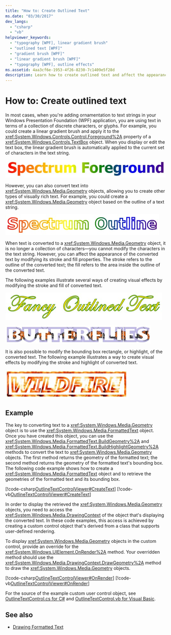 ```yaml
---
title: "How to: Create Outlined Text"
ms.date: "03/30/2017"
dev_langs: 
  - "csharp"
  - "vb"
helpviewer_keywords: 
  - "typography [WPF], linear gradient brush"
  - "outlined text [WPF]"
  - "gradient brush [WPF]"
  - "linear gradient brush [WPF]"
  - "typography [WPF], outline effects"
ms.assetid: 4aa3cf6e-1953-4f26-8230-7c1409e5f28d
description: Learn how to create outlined text and affect the appearance of the converted text by modifying its stroke and fill properties.
---
```

# How to: Create outlined text

In most cases, when you're adding ornamentation to text strings in your Windows Presentation Foundation (WPF) application, you are using text in terms of a collection of discrete characters, or glyphs. For example, you could create a linear gradient brush and apply it to the <xref:System.Windows.Controls.Control.Foreground%2A> property of a <xref:System.Windows.Controls.TextBox> object. When you display or edit the text box, the linear gradient brush is automatically applied to the current set of characters in the text string.  
  
 ![Text displayed with a linear gradient brush](./media/how-to-create-outlined-text/text-linear-gradient.jpg)
  
 However, you can also convert text into <xref:System.Windows.Media.Geometry> objects, allowing you to create other types of visually rich text. For example, you could create a <xref:System.Windows.Media.Geometry> object based on the outline of a text string.  
  
 ![Text outline using a linear gradient brush](./media/how-to-create-outlined-text/text-outline-linear-gradient.jpg)  
  
 When text is converted to a <xref:System.Windows.Media.Geometry> object, it is no longer a collection of characters—you cannot modify the characters in the text string. However, you can affect the appearance of the converted text by modifying its stroke and fill properties. The stroke refers to the outline of the converted text; the fill refers to the area inside the outline of the converted text.  
  
 The following examples illustrate several ways of creating visual effects by modifying the stroke and fill of converted text.  
  
 ![Text with different colors for fill and stroke](./media/how-to-create-outlined-text/fill-stroke-text-effect.jpg)  
  
 ![Text with image brush applied to stroke](./media/how-to-create-outlined-text/image-brush-application.jpg)
  
 It is also possible to modify the bounding box rectangle, or highlight, of the converted text. The following example illustrates a way to create visual effects by modifying the stroke and highlight of converted text.  
  
 ![Text with image brush applied to stroke and highlight](./media/how-to-create-outlined-text/image-brush-text-application.jpg)

## Example  

 The key to converting text to a <xref:System.Windows.Media.Geometry> object is to use the <xref:System.Windows.Media.FormattedText> object. Once you have created this object, you can use the <xref:System.Windows.Media.FormattedText.BuildGeometry%2A> and <xref:System.Windows.Media.FormattedText.BuildHighlightGeometry%2A> methods to convert the text to <xref:System.Windows.Media.Geometry> objects. The first method returns the geometry of the formatted text; the second method returns the geometry of the formatted text's bounding box. The following code example shows how to create a <xref:System.Windows.Media.FormattedText> object and to retrieve the geometries of the formatted text and its bounding box.  
  
 [!code-csharp[OutlineTextControlViewer#CreateText](~/samples/snippets/csharp/VS_Snippets_Wpf/OutlineTextControlViewer/CSharp/OutlineTextControl.cs#createtext)]
 [!code-vb[OutlineTextControlViewer#CreateText](~/samples/snippets/visualbasic/VS_Snippets_Wpf/OutlineTextControlViewer/visualbasic/outlinetextcontrol.vb#createtext)]  
  
 In order to display the retrieved the <xref:System.Windows.Media.Geometry> objects, you need to access the <xref:System.Windows.Media.DrawingContext> of the object that's displaying the converted text. In these code examples, this access is achieved by creating a custom control object that's derived from a class that supports user-defined rendering.  
  
 To display <xref:System.Windows.Media.Geometry> objects in the custom control, provide an override for the <xref:System.Windows.UIElement.OnRender%2A> method. Your overridden method should use the <xref:System.Windows.Media.DrawingContext.DrawGeometry%2A> method to draw the <xref:System.Windows.Media.Geometry> objects.  
  
 [!code-csharp[OutlineTextControlViewer#OnRender](~/samples/snippets/csharp/VS_Snippets_Wpf/OutlineTextControlViewer/CSharp/OutlineTextControl.cs#onrender)]
 [!code-vb[OutlineTextControlViewer#OnRender](~/samples/snippets/visualbasic/VS_Snippets_Wpf/OutlineTextControlViewer/visualbasic/outlinetextcontrol.vb#onrender)]  
  
  For the source of the example custom user control object, see [OutlineTextControl.cs for C#](https://github.com/dotnet/docs-desktop/tree/main/dotnet-desktop-guide/samples/snippets/csharp/VS_Snippets_Wpf/OutlineTextControlViewer/CSharp/OutlineTextControl.cs) and [OutlineTextControl.vb for Visual Basic](https://github.com/dotnet/docs/blob/master/samples/snippets/visualbasic/VS_Snippets_Wpf/OutlineTextControlViewer/visualbasic/outlinetextcontrol.vb).
  
## See also

- [Drawing Formatted Text](drawing-formatted-text.md)
